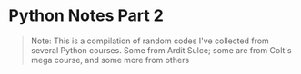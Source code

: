 # Python Notes Part 2
>Note: This is a compilation of random codes I've collected from several Python courses.  Some from Ardit Sulce; some are from Colt's mega course, and some more from others